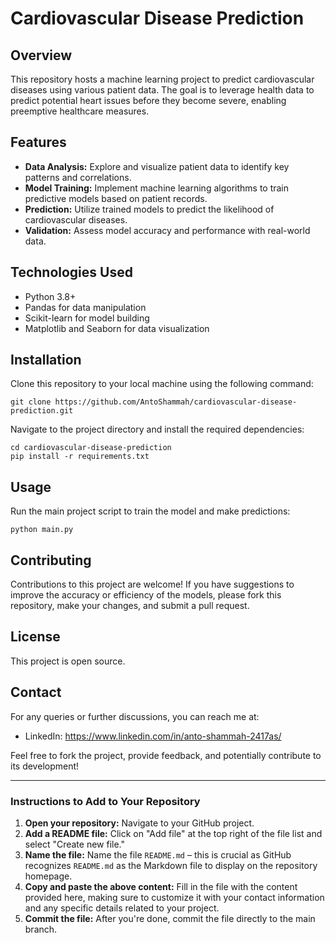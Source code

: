 # Cardiovascular Disease Prediction

## Overview
This repository hosts a machine learning project to predict cardiovascular diseases using various patient data. The goal is to leverage health data to predict potential heart issues before they become severe, enabling preemptive healthcare measures.

## Features
- **Data Analysis:** Explore and visualize patient data to identify key patterns and correlations.
- **Model Training:** Implement machine learning algorithms to train predictive models based on patient records.
- **Prediction:** Utilize trained models to predict the likelihood of cardiovascular diseases.
- **Validation:** Assess model accuracy and performance with real-world data.

## Technologies Used
- Python 3.8+
- Pandas for data manipulation
- Scikit-learn for model building
- Matplotlib and Seaborn for data visualization

## Installation
Clone this repository to your local machine using the following command:
```
git clone https://github.com/AntoShammah/cardiovascular-disease-prediction.git
```
Navigate to the project directory and install the required dependencies:
```
cd cardiovascular-disease-prediction
pip install -r requirements.txt
```

## Usage
Run the main project script to train the model and make predictions:
```
python main.py
```

## Contributing
Contributions to this project are welcome! If you have suggestions to improve the accuracy or efficiency of the models, please fork this repository, make your changes, and submit a pull request.

## License
This project is open source.

## Contact
For any queries or further discussions, you can reach me at:
- LinkedIn: https://www.linkedin.com/in/anto-shammah-2417as/

Feel free to fork the project, provide feedback, and potentially contribute to its development!

---

### Instructions to Add to Your Repository
1. **Open your repository:** Navigate to your GitHub project.
2. **Add a README file:** Click on "Add file" at the top right of the file list and select "Create new file."
3. **Name the file:** Name the file `README.md` – this is crucial as GitHub recognizes `README.md` as the Markdown file to display on the repository homepage.
4. **Copy and paste the above content:** Fill in the file with the content provided here, making sure to customize it with your contact information and any specific details related to your project.
5. **Commit the file:** After you're done, commit the file directly to the main branch.
